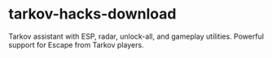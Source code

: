 # tarkov-hacks-download
Tarkov assistant with ESP, radar, unlock-all, and gameplay utilities. Powerful support for Escape from Tarkov players.
